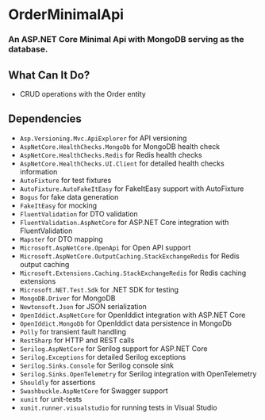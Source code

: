 # OrderMinimalApi
### An ASP.NET Core Minimal Api with MongoDB serving as the database.

## What Can It Do?
* CRUD operations with the Order entity

## Dependencies
* `Asp.Versioning.Mvc.ApiExplorer` for API versioning
* `AspNetCore.HealthChecks.MongoDb` for MongoDB health check
* `AspNetCore.HealthChecks.Redis` for Redis health checks
* `AspNetCore.HealthChecks.UI.Client` for detailed health checks information
* `AutoFixture` for test fixtures
* `AutoFixture.AutoFakeItEasy` for FakeItEasy support with AutoFixture
* `Bogus` for fake data generation
* `FakeItEasy` for mocking
* `FluentValidation` for DTO validation
* `FluentValidation.AspNetCore` for ASP.NET Core integration with FluentValidation
* `Mapster` for DTO mapping
* `Microsoft.AspNetCore.OpenApi` for Open API support
* `Microsoft.AspNetCore.OutputCaching.StackExchangeRedis` for Redis output caching
* `Microsoft.Extensions.Caching.StackExchangeRedis` for Redis caching extensions
* `Microsoft.NET.Test.Sdk` for .NET SDK for testing
* `MongoDB.Driver` for MongoDB
* `Newtonsoft.Json` for JSON serialization
* `OpenIddict.AspNetCore` for OpenIddict integration with ASP.NET Core
* `OpenIddict.MongoDb` for OpenIddict data persistence in MongoDb
* `Polly` for transient fault handling
* `RestSharp` for HTTP and REST calls
* `Serilog.AspNetCore` for Serilog support for ASP.NET Core
* `Serilog.Exceptions` for detailed Serilog exceptions
* `Serilog.Sinks.Console` for Serilog console sink
* `Serilog.Sinks.OpenTelemetry` for Serilog integration with OpenTelemetry
* `Shouldly` for assertions
* `Swashbuckle.AspNetCore` for Swagger support
* `xunit` for unit-tests
* `xunit.runner.visualstudio` for running tests in Visual Studio
